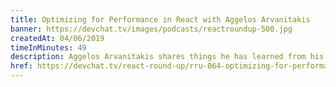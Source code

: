 ```yaml
---
title: Optimizing for Performance in React with Aggelos Arvanitakis
banner: https://devchat.tv/images/podcasts/reactroundup-500.jpg
createdAt: 04/06/2019
timeInMinutes: 49
description: Aggelos Arvanitakis shares things he has learned from his mistakes in his blog posts. The panel discusses the most common problems in react that causes poor performance. Aggelos gives a lot of advice on how to fix or avoid these problems and how to optimize performance. The panel discusses using CSS to optimize performance. The new React API’s are discussed and their effect on performance. Vue state and vue reducer are compared and Aggelos gives tips for maintain state. The episode ends with Aggelos sharing techniques for using redux.
href: https://devchat.tv/react-round-up/rru-064-optimizing-for-performance-in-react-with-aggelos-arvanitakis/
---
```

